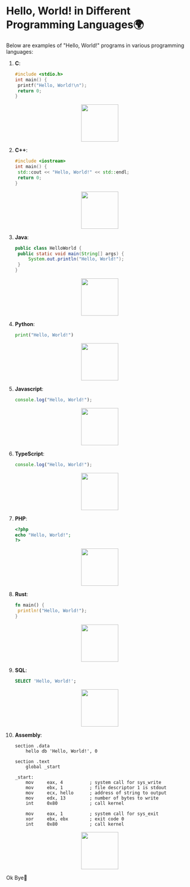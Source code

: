 # Hello, World! in Different Programming Languages🌍

Below are examples of "Hello, World!" programs in various programming languages:

1. **C**:

   ```c
   #include <stdio.h>
   int main() {
    printf("Hello, World!\n");
    return 0;
   }
   ```

<p align="center">
  <img src="https://static.wikia.nocookie.net/the-uncanny-incredible/images/5/5f/Mibu_phase_1_%28original_hd%29.webp/revision/latest/scale-to-width-down/250?cb=20230805111343" width="100" height="100" style="display:block;margin:auto;">
</p>


2. **C++**:

   ```c++
   #include <iostream>
   int main() {
    std::cout << "Hello, World!" << std::endl;
    return 0;
   }
   ```

<p align="center">
  <img src="https://www.videomeme.in/wp-content/uploads/2022/11/cartoon-face-getting-brighter.jpg" width="100" height="100" style="display:block;margin:auto;">
</p>

3. **Java**:

   ```java
   public class HelloWorld {
    public static void main(String[] args) {
        System.out.println("Hello, World!");
    }
   }
   ```

<p align="center">
  <img src="https://external-preview.redd.it/vHK-C-Wx28llvnpcqe-H3CHbjxywA347arliw31bBSM.png?width=640&crop=smart&format=pjpg&auto=webp&s=9d2ddbc62f49564c7a566604ba362bc999b1da36" width="100" height="100" style="display:block;margin:auto;">
</p>

4. **Python**:

   ```python
   print("Hello, World!")
   ```

<p align="center">
  <img src="https://facts.net/wp-content/uploads/2023/09/16-facts-about-mr-incredible-the-incredibles-1693811641.jpg" width="100" height="100" style="display:block;margin:auto;">
</p>

5. **Javascript**:

   ```javascript
   console.log("Hello, World!");
   ```

<p align="center">
  <img src="https://preview.redd.it/48xit84rnus91.png?width=640&crop=smart&auto=webp&s=6a8276d6fe61acd489f7192037929ebf92fae7b5" width="100" height="100" style="display:block;margin:auto;">
</p>

6. **TypeScript**:

   ```typescript
   console.log("Hello, World!");
   ```

<p align="center">
  <img src="https://encrypted-tbn0.gstatic.com/images?q=tbn:ANd9GcT3-JpLYBTHQDY-wSmlx5FDB6n4uc3yCulJ83WSHWA0h4wUhAORk8HlZAaTEAiyKH3Jh9c&usqp=CAU" width="100" height="100" style="display:block;margin:auto;">
</p>

7. **PHP**:

   ```php
   <?php
   echo "Hello, World!";
   ?>
   ```

<p align="center">
  <img src="https://images-wixmp-ed30a86b8c4ca887773594c2.wixmp.com/f/d49ba913-dbd1-4505-99cc-9bd433c6e42d/df0yzn4-241f21e6-72c9-4e85-8ebe-55cad7a2a1fc.png/v1/fill/w_720,h_730,q_80,strp/edited_mr_incredible_face_by_abbysek_df0yzn4-fullview.jpg?token=eyJ0eXAiOiJKV1QiLCJhbGciOiJIUzI1NiJ9.eyJzdWIiOiJ1cm46YXBwOjdlMGQxODg5ODIyNjQzNzNhNWYwZDQxNWVhMGQyNmUwIiwiaXNzIjoidXJuOmFwcDo3ZTBkMTg4OTgyMjY0MzczYTVmMGQ0MTVlYTBkMjZlMCIsIm9iaiI6W1t7ImhlaWdodCI6Ijw9NzMwIiwicGF0aCI6IlwvZlwvZDQ5YmE5MTMtZGJkMS00NTA1LTk5Y2MtOWJkNDMzYzZlNDJkXC9kZjB5em40LTI0MWYyMWU2LTcyYzktNGU4NS04ZWJlLTU1Y2FkN2EyYTFmYy5wbmciLCJ3aWR0aCI6Ijw9NzIwIn1dXSwiYXVkIjpbInVybjpzZXJ2aWNlOmltYWdlLm9wZXJhdGlvbnMiXX0.wQnq_gzNW0RZJVwOrjX5griWJCE64MX2-hiuk66SXQs" width="100" height="100" style="display:block;margin:auto;">
</p>

8. **Rust**:

   ```rust
   fn main() {
    println!("Hello, World!");
   }
   ```

<p align="center">
  <img src="https://cdna.artstation.com/p/assets/images/images/042/667/046/large/jeroen-cloosterman-bob-parr-rendercam-v001.jpg?1635149214&dl=1" width="100" height="100" style="display:block;margin:auto;">
</p>

9. **SQL**:

   ```sql
   SELECT 'Hello, World!';
   ```

<p align="center">
  <img src=https://static.wikia.nocookie.net/mayrey/images/0/0b/Mr_uncredible.png/revision/latest?cb=20180610101248" width="100" height="100" style="display:block;margin:auto;">
</p>

10. **Assembly**:

    ```assembly
    section .data
        hello db 'Hello, World!', 0

    section .text
        global _start

    _start:
        mov     eax, 4          ; system call for sys_write
        mov     ebx, 1          ; file descriptor 1 is stdout
        mov     ecx, hello      ; address of string to output
        mov     edx, 13         ; number of bytes to write
        int     0x80            ; call kernel

        mov     eax, 1          ; system call for sys_exit
        xor     ebx, ebx        ; exit code 0
        int     0x80            ; call kernel
    ```

<p align="center">
  <img src="https://images-wixmp-ed30a86b8c4ca887773594c2.wixmp.com/f/a2cd1f6c-da50-4bbe-89ac-77c7fc19e466/df2f775-6b25bf52-c5d3-46b7-987a-a2773b3e86a2.png?token=eyJ0eXAiOiJKV1QiLCJhbGciOiJIUzI1NiJ9.eyJzdWIiOiJ1cm46YXBwOjdlMGQxODg5ODIyNjQzNzNhNWYwZDQxNWVhMGQyNmUwIiwiaXNzIjoidXJuOmFwcDo3ZTBkMTg4OTgyMjY0MzczYTVmMGQ0MTVlYTBkMjZlMCIsIm9iaiI6W1t7InBhdGgiOiJcL2ZcL2EyY2QxZjZjLWRhNTAtNGJiZS04OWFjLTc3YzdmYzE5ZTQ2NlwvZGYyZjc3NS02YjI1YmY1Mi1jNWQzLTQ2YjctOTg3YS1hMjc3M2IzZTg2YTIucG5nIn1dXSwiYXVkIjpbInVybjpzZXJ2aWNlOmZpbGUuZG93bmxvYWQiXX0.iRsSQ60UMHYU_s2z6uK4FM0OwNuHV42HSF8Nt04jG1I" width="100" height="100" style="display:block;margin:auto;">
</p>
Ok Bye🙂
